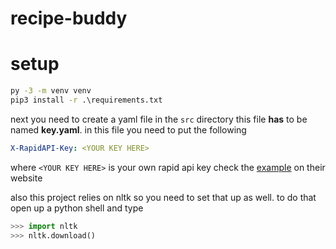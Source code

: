 # recipe-buddy



# setup
```cmd
py -3 -m venv venv
pip3 install -r .\requirements.txt
``` 
next you need to create a yaml file in the `src` directory
this file **has** to be named **key.yaml**.
in this file you need to put the following
```yaml
X-RapidAPI-Key: <YOUR KEY HERE>
```
where `<YOUR KEY HERE>` is your own rapid api key
check the [example](https://rapidapi.com/spoonacular/api/recipe-food-nutrition/) on their website

also this project relies on nltk so you need to set that up as well.
to do that open up a python shell and type
```py
>>> import nltk
>>> nltk.download()
```



